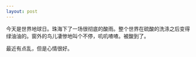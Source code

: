 ```yaml
---
layout: post
---
```


今天是世界地球日。珠海下了一场很彻底的酸雨。整个世界在硫酸的洗涤之后变得绿油油的。窗外的鸟儿凄惨地叫个不停，叽叽喳喳。被酸到了。

最近有点乱，但是心情很好。

 